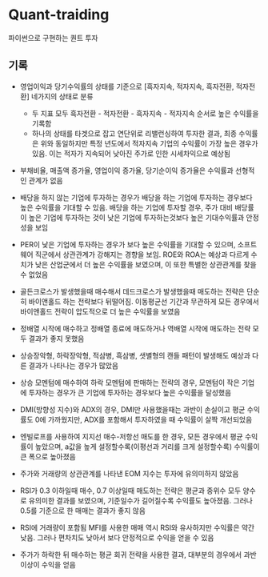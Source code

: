   # Quant-traiding

파이썬으로 구현하는 퀀트 투자

## 기록

* 영업이익과 당기수익률의 상태를 기준으로 [흑자지속, 적자지속, 흑자전환, 적자전환] 네가지의 상태로 분류
  
  * 두 지표 모두 흑자전환 - 적자전환 - 흑자지속 - 적자지속 순서로 높은 수익률을 기록함
  * 하나의 상태를 타겟으로 잡고 연단위로 리밸런싱하여 투자한 결과, 최종 수익률은 위와 동일하지만 특정 년도에서 적자지속 기업의 수익률이 가장 높은 경우가 있음. 이는 적자가 지속되어 낮아진 주가로 인한 시세차익으로 예상됨

<div>
</div>

* 부채비율, 매출액 증가율, 영업이익 증가율, 당기순이익 증가율은 수익률과 선형적인 관계가 없음

<div>
</div>

* 배당을 하지 않는 기업에 투자하는 경우가 배당을 하는 기업에 투자하는 경우보다 높은 수익률을 기대할 수 있음. 배당을 하는 기업에 투자할 경우, 주가 대비 배당률이 높은 기업에 투자하는 것이 낮은 기업에 투자하는것보다 높은 기대수익률과 안정성을 보임

<div>
</div>

* PER이 낯은 기업에 투자하는 경우가 보다 높은 수익률을 기대할 수 있으며, 소프트웨어 직군에서 상관관계가 강해지는 경향을 보임. ROE와 ROA는 예상과 다르게 수치가 낮은 산업군에서 더 높은 수익률을 보였으며, 이 또한 특별한 상관관계를 찾을 수 없었음

<div>
</div>

* 골든크로스가 발생했을때 매수해서 데드크로스가 발생했을때 매도하는 전략은 단순히 바이앤홀드 하는 전략보다 뒤떨어짐. 이동평균선 기간과 무관하게 모든 경우에서 바이앤홀드 전략이 압도적으로 더 높은 수익률을 보였음

<div>
</div>

* 정배열 시작에 매수하고 정배열 종료에 매도하거나 역배열 시작에 매도하는 전략 모두 결과가 좋지 못했음

<div>
</div>

* 상승장악형, 하락장악형, 적삼병, 흑삼병, 샛별형의 캔들 패턴이 발생해도 예상과 다른 결과가 나타나는 경우가 많았음 

<div>
</div>

* 상승 모멘텀에 매수하여 하락 모멘텀에 판매하는 전략의 경우, 모멘텀이 작은 기업에 투자하는 경우가 큰 기업에 투자하는 경우보다 높은 수익률을 달성했음

<div>
</div>

* DMI(방향성 지수)와 ADX의 경우, DMI만 사용했을때는 과반이 손실이고 평균 수익률도 0에 가까웠지만, ADX를 포함해서 투자하였을 때 수익률이 살짝 개선되었음

<div>
</div>

* 엔빌로프를 사용하여 지지선 매수-저항선 매도를 한 경우, 모든 경우에서 평균 수익률이 높았으며, a값을 높게 설정할수록(이평선과 거리를 크게 설정할수록) 수익률이 큰 폭으로 높아졌음

<div>
</div>

* 주가와 거래량의 상관관계를 나타낸 EOM 지수는 투자에 유의미하지 않았음

<div>
</div>

* RSI가 0.3 이하일때 매수, 0.7 이상일때 매도하는 전략은 평균과 중위수 모두 양수로 유의미한 결과를 보였으며, 기준일수가 길어질수록 수익률도 높아졌음. 그러나 0.5를 기준으로 한 매매는 결과가 좋지 않음

<div>
</div>

* RSI에 거래량이 포함됨 MFI를 사용한 매매 역시 RSI와 유사하지만 수익률은 약간 낮음. 그러나 편차치도 낮아서 보다 안정적으로 수익을 얻을 수 있음

<div>
</div>

* 주가가 하락한 뒤 매수하는 평균 회귀 전략을 사용한 결과, 대부분의 경우에서 과반 이상이 수익을 얻음